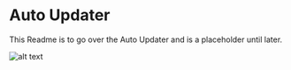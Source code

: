 # Auto Updater

This Readme is to go over the Auto Updater and is a placeholder until later.

![alt text](https://github.com/marth141/AutoUpdater/blob/development/org/basic_flow.png "Flowchart")
